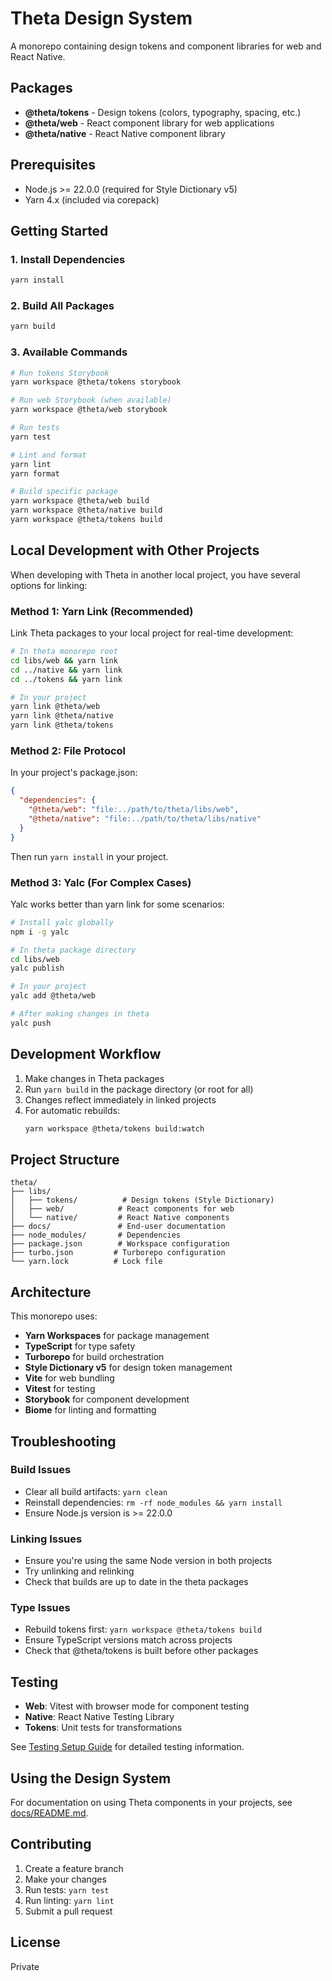 # Theta Design System

A monorepo containing design tokens and component libraries for web and React Native.

## Packages

- **@theta/tokens** - Design tokens (colors, typography, spacing, etc.)
- **@theta/web** - React component library for web applications
- **@theta/native** - React Native component library

## Prerequisites

- Node.js >= 22.0.0 (required for Style Dictionary v5)
- Yarn 4.x (included via corepack)

## Getting Started

### 1. Install Dependencies

```bash
yarn install
```

### 2. Build All Packages

```bash
yarn build
```

### 3. Available Commands

```bash
# Run tokens Storybook
yarn workspace @theta/tokens storybook

# Run web Storybook (when available)
yarn workspace @theta/web storybook

# Run tests
yarn test

# Lint and format
yarn lint
yarn format

# Build specific package
yarn workspace @theta/web build
yarn workspace @theta/native build
yarn workspace @theta/tokens build
```

## Local Development with Other Projects

When developing with Theta in another local project, you have several options for linking:

### Method 1: Yarn Link (Recommended)

Link Theta packages to your local project for real-time development:

```bash
# In theta monorepo root
cd libs/web && yarn link
cd ../native && yarn link
cd ../tokens && yarn link

# In your project
yarn link @theta/web
yarn link @theta/native
yarn link @theta/tokens
```

### Method 2: File Protocol

In your project's package.json:

```json
{
  "dependencies": {
    "@theta/web": "file:../path/to/theta/libs/web",
    "@theta/native": "file:../path/to/theta/libs/native"
  }
}
```

Then run `yarn install` in your project.

### Method 3: Yalc (For Complex Cases)

Yalc works better than yarn link for some scenarios:

```bash
# Install yalc globally
npm i -g yalc

# In theta package directory
cd libs/web
yalc publish

# In your project
yalc add @theta/web

# After making changes in theta
yalc push
```

## Development Workflow

1. Make changes in Theta packages
2. Run `yarn build` in the package directory (or root for all)
3. Changes reflect immediately in linked projects
4. For automatic rebuilds:
   ```bash
   yarn workspace @theta/tokens build:watch
   ```

## Project Structure

```
theta/
├── libs/
│   ├── tokens/          # Design tokens (Style Dictionary)
│   ├── web/            # React components for web
│   └── native/         # React Native components
├── docs/               # End-user documentation
├── node_modules/       # Dependencies
├── package.json        # Workspace configuration
├── turbo.json         # Turborepo configuration
└── yarn.lock          # Lock file
```

## Architecture

This monorepo uses:
- **Yarn Workspaces** for package management
- **TypeScript** for type safety
- **Turborepo** for build orchestration
- **Style Dictionary v5** for design token management
- **Vite** for web bundling
- **Vitest** for testing
- **Storybook** for component development
- **Biome** for linting and formatting

## Troubleshooting

### Build Issues
- Clear all build artifacts: `yarn clean`
- Reinstall dependencies: `rm -rf node_modules && yarn install`
- Ensure Node.js version is >= 22.0.0

### Linking Issues
- Ensure you're using the same Node version in both projects
- Try unlinking and relinking
- Check that builds are up to date in the theta packages

### Type Issues
- Rebuild tokens first: `yarn workspace @theta/tokens build`
- Ensure TypeScript versions match across projects
- Check that @theta/tokens is built before other packages

## Testing

- **Web**: Vitest with browser mode for component testing
- **Native**: React Native Testing Library
- **Tokens**: Unit tests for transformations

See [Testing Setup Guide](./docs/testing-setup.md) for detailed testing information.

## Using the Design System

For documentation on using Theta components in your projects, see [docs/README.md](./docs/README.md).

## Contributing

1. Create a feature branch
2. Make your changes
3. Run tests: `yarn test`
4. Run linting: `yarn lint`
5. Submit a pull request

## License

Private